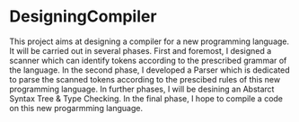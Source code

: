 # DesigningCompiler
This project aims at designing a compiler for a new programming language. It will be carried out in several phases. First and foremost, I designed a scanner which can identify tokens according to the prescribed grammar of the language. In the second phase, I developed a Parser which is dedicated to parse the scanned tokens according to the prescibed rules of this new programming language. In further phases, I will be desining an Abstarct Syntax Tree &amp; Type Checking. In the final phase, I hope to compile a code on this new progarmming language.
